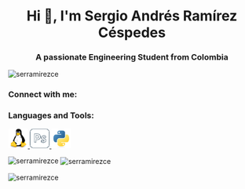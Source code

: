 <h1 align="center">Hi 👋, I'm Sergio Andrés Ramírez Céspedes</h1>
<h3 align="center">A passionate Engineering Student from Colombia</h3>

<p align="left"> <img src="https://komarev.com/ghpvc/?username=serramirezce&label=Profile%20views&color=0e75b6&style=flat" alt="serramirezce" /> </p>

<h3 align="left">Connect with me:</h3>
<p align="left">
</p>

<h3 align="left">Languages and Tools:</h3>
<p align="left"> <a href="https://www.linux.org/" target="_blank" rel="noreferrer"> <img src="https://raw.githubusercontent.com/devicons/devicon/master/icons/linux/linux-original.svg" alt="linux" width="40" height="40"/> </a> <a href="https://www.photoshop.com/en" target="_blank" rel="noreferrer"> <img src="https://raw.githubusercontent.com/devicons/devicon/master/icons/photoshop/photoshop-line.svg" alt="photoshop" width="40" height="40"/> </a> <a href="https://www.python.org" target="_blank" rel="noreferrer"> <img src="https://raw.githubusercontent.com/devicons/devicon/master/icons/python/python-original.svg" alt="python" width="40" height="40"/> </a> </p>

<p><img align="left" src="https://github-readme-stats.vercel.app/api/top-langs?username=serramirezce&show_icons=true&locale=en&layout=compact" alt="serramirezce" /></p>

<p>&nbsp;<img align="center" src="https://github-readme-stats.vercel.app/api?username=serramirezce&show_icons=true&locale=en" alt="serramirezce" /></p>

<p><img align="center" src="https://github-readme-streak-stats.herokuapp.com/?user=serramirezce&" alt="serramirezce" /></p>
